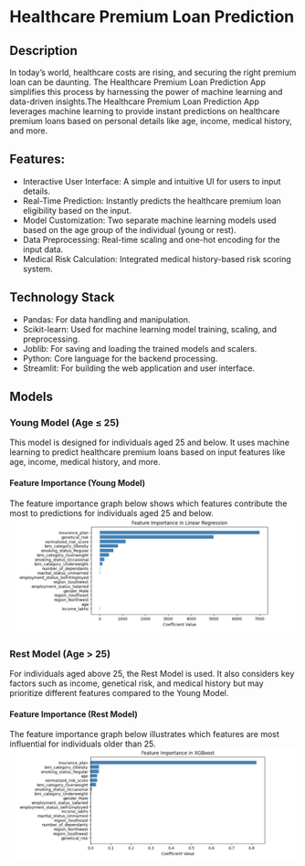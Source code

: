 # Healthcare Premium Loan Prediction

## Description
<p>In today’s world, healthcare costs are rising, and securing the right premium loan can be daunting. The Healthcare Premium Loan Prediction App simplifies this process by harnessing the power of machine learning and data-driven insights.The Healthcare Premium Loan Prediction App leverages machine learning to provide instant predictions on healthcare premium loans based on personal details like age, income, medical history, and more.</p>

## Features:
* Interactive User Interface: A simple and intuitive UI for users to input details.
* Real-Time Prediction: Instantly predicts the healthcare premium loan eligibility based on the input.
* Model Customization: Two separate machine learning models used based on the age group of the individual (young or rest).
* Data Preprocessing: Real-time scaling and one-hot encoding for the input data.
* Medical Risk Calculation: Integrated medical history-based risk scoring system.
  
## Technology Stack
* Pandas: For data handling and manipulation.
* Scikit-learn: Used for machine learning model training, scaling, and preprocessing.
* Joblib: For saving and loading the trained models and scalers.
* Python: Core language for the backend processing.
* Streamlit: For building the web application and user interface.

## Models
### Young Model (Age ≤ 25)
This model is designed for individuals aged 25 and below. It uses machine learning to predict healthcare premium loans based on input features like age, income, medical history, and more.
#### Feature Importance (Young Model)
The feature importance graph below shows which features contribute the most to predictions for individuals aged 25 and below.
![Feature Importance Young](assets/feature_importance_young.png)


### Rest Model (Age > 25)
For individuals aged above 25, the Rest Model is used. It also considers key factors such as income, genetical risk, and medical history but may prioritize different features compared to the Young Model.
#### Feature Importance (Rest Model)
The feature importance graph below illustrates which features are most influential for individuals older than 25.
![Feature Importance Rest](assets/feature_importance_rest.png)
